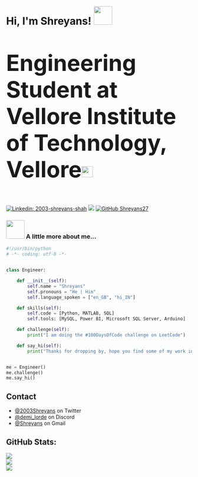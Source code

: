<h1> Hi, I'm Shreyans! <img src="https://media.giphy.com/media/v1.Y2lkPTc5MGI3NjExaHRkczY0MjF5bDY0a2VpbHRoaTR5MGVnYjBmdDdrZnY3dGt0cGFzcSZlcD12MV9pbnRlcm5hbF9naWZfYnlfaWQmY3Q9cw/v0dGnTDFgEr68myH0C/giphy.gif" width="50"></h1>

### <p style="font-size:60px"><p style="font-size:60px">Engineering Student at Vellore Institute of Technology, Vellore<img src="https://media.giphy.com/media/WUlplcMpOCEmTGBtBW/giphy.gif" width="30"> </p>

[![Linkedin: 2003-shreyans-shah](https://img.shields.io/badge/-Shreyans-blue?style=flat-square&logo=Linkedin&logoColor=white&link=https://www.linkedin.com/in/2003-shreyans-shah/)](https://www.linkedin.com/in/2003-shreyans-shah/)
![](https://visitor-badge.laobi.icu/badge?page_id=Shreyans27.Shreyans27)
[![GitHub Shreyans27](https://img.shields.io/github/followers/Shreyans27?label=followers&logo=Github)](https://github.com/Shreyans27)

### <img src="https://media.giphy.com/media/v1.Y2lkPTc5MGI3NjExNmR4cGZzN2ptMGZ6dXVrN2ZsbmFzd3VzbXhkM3IxM25leTZpYzY1eiZlcD12MV9pbnRlcm5hbF9naWZfYnlfaWQmY3Q9cw/LMt9638dO8dftAjtco/giphy.gif" width="50"> A little more about me...  

```python
#!/usr/bin/python
# -*- coding: utf-8 -*-


class Engineer:

    def __init__(self):
        self.name = "Shreyans"
        self.pronouns = "He | Him"
        self.language_spoken = ["en_GB", "hi_IN"]

    def skills(self):
        self.code = [Python, MATLAB, SQL]
        self.tools: [MySQL, Power BI, Microsoft SQL Server, Arduino]

    def challenge(self):
        print("I am doing the #100DaysOfCode challenge on LeetCode")

    def say_hi(self):
        print("Thanks for dropping by, hope you find some of my work interesting.")


me = Engineer()
me.challenge()
me.say_hi()
```

## Contact
- [@2003Shreyans](https://twitter.com/2003Shreyans) on Twitter
- [@demi_lorde](./) on Discord
- <a href="mailto:shah.shreyans.2003@@gmail.com">@Shreyans</a> on Gmail


## GitHub Stats:
![](https://github-readme-stats.vercel.app/api?username=Shreyans27&theme=onedark&hide_border=false&include_all_commits=false&count_private=false)<br/>
![](https://github-readme-streak-stats.herokuapp.com/?user=Shreyans27&theme=onedark&hide_border=false)<br/>
![](https://github-readme-stats.vercel.app/api/top-langs/?username=Shreyans27&theme=onedark&hide_border=false&include_all_commits=false&count_private=false&layout=compact)


<!--
**Shreyans27/Shreyans27** is a ✨ _special_ ✨ repository because its `README.md` (this file) appears on your GitHub profile.

Here are some ideas to get you started:

- 🔭 I’m currently working on ...
- 🌱 I’m currently learning ...
- 👯 I’m looking to collaborate on ...
- 🤔 I’m looking for help with ...
- 💬 Ask me about ...
- 📫 How to reach me: ...
- 😄 Pronouns: ...
- ⚡ Fun fact: ...

## Random Dev Quote
![](https://quotes-github-readme.vercel.app/api?type=horizontal&theme=radical)


## :trophy: My Github Stats:

![GitHub stats](https://github-readme-stats.vercel.app/api?username=Devansh-ops&show_icons=true&theme=tokyonight&count_private=true&hide=issues) ![Top Langs](https://github-readme-stats.vercel.app/api/top-langs/?username=Devansh-ops&theme=tokyonight)


<div>
<a href="https://github-readme-stats.vercel.app/api?username=Devansh-ops&theme=tokyonight">
  <img  align="left" src="https://github-readme-stats.vercel.app/api?username=Devansh-ops&count_private=true&show_icons=true&theme=tokyonight&hide=issues" />
</a>
<a href="https://github-readme-stats.vercel.app/api/top-langs/?username=Devansh-ops&hide=php&theme=tokyonight">
  <img align="left" src="https://github-readme-stats.vercel.app/api/top-langs/?username=Devansh-ops&theme=tokyonight" />
</a>
</div>

-->
